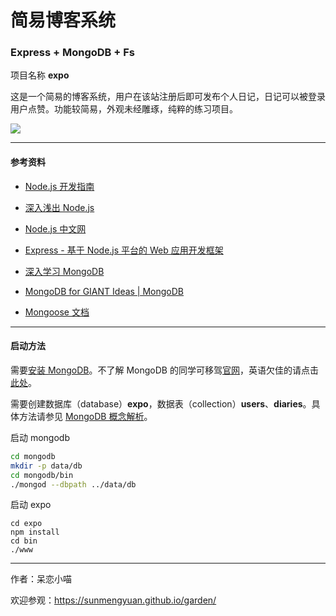 # 简易博客系统 #

### Express + MongoDB + Fs ###

项目名称 __expo__

这是一个简易的博客系统，用户在该站注册后即可发布个人日记，日记可以被登录用户点赞。功能较简易，外观未经雕琢，纯粹的练习项目。

![](https://sunmengyuan.github.io/materials/garden/post/share-frontend/screenshot-expo.jpg)

*****

#### 参考资料 ####

+ [Node.js 开发指南](http://okj45byt5.bkt.clouddn.com/Node.js%E5%BC%80%E5%8F%91%E6%8C%87%E5%8D%97.pdf)

+ [深入浅出 Node.js](http://okj45byt5.bkt.clouddn.com/%E6%B7%B1%E5%85%A5%E6%B5%85%E5%87%BANode.js.pdf)

+ [Node.js 中文网](http://nodejs.cn/)

+ [Express - 基于 Node.js 平台的 Web 应用开发框架](http://www.expressjs.com.cn/)

+ [深入学习 MongoDB](http://okj45byt5.bkt.clouddn.com/%E6%B7%B1%E5%85%A5%E5%AD%A6%E4%B9%A0MongoDB.pdf)

+ [MongoDB for GIANT Ideas | MongoDB](https://www.mongodb.com/)

+ [Mongoose 文档](http://www.nodeclass.com/api/mongoose.html)

*****

#### 启动方法 ####
    
需要[安装 MongoDB](https://www.mongodb.com/download-center?jmp=homepage#community)。不了解 MongoDB 的同学可移驾[官网](https://www.mongodb.com/)，英语欠佳的请点击[此处](http://www.runoob.com/mongodb/mongodb-tutorial.html)。

需要创建数据库（database）__expo__，数据表（collection）__users__、__diaries__。具体方法请参见 [MongoDB 概念解析](http://www.runoob.com/mongodb/mongodb-databases-documents-collections.html)。

启动 mongodb

```bash
cd mongodb
mkdir -p data/db
cd mongodb/bin
./mongod --dbpath ../data/db
```

启动 expo

```
cd expo
npm install
cd bin
./www
```

*****

作者：呆恋小喵

欢迎参观：<https://sunmengyuan.github.io/garden/>
